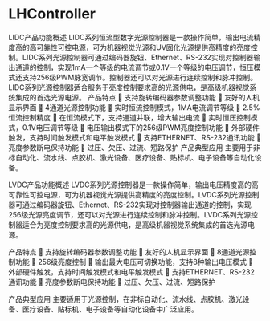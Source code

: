 # LHController
LIDC产品功能概述
LIDC系列恒流型数字光源控制器是一款操作简单，输出电流精度高的高可靠性可控电源，可为机器视觉光源和UV固化光源提供高精度的亮度控制。LIDC系列光源控制器可通过编码器旋钮、Ethernet、RS-232实现对控制器输出通道的控制，实现1mA一个等级的电流调节或0.1V一个等级的电压调节，恒压模式还支持256级PWM脉宽调节。控制器还可以对光源进行连续控制和脉冲控制。LIDC系列光源控制器适合服务于亮度控制要求高的光源供电，是高级机器视觉系统集成的首选光源电源。
产品特点
	支持旋转编码器参数调整功能
	友好的人机显示界面
	4通道光源控制功能
	实时恒流控制模式，1MA电流调节等级
	2.5%恒流控制精度 
	在恒流模式下，支持通道并联，增大输出电流
	实时恒压控制模式，0.1V电压调节等级
	电压输出模式下的256级PWM亮度控制功能
	外部硬件触发，支持时间触发模式和电平触发模式
	支持ETHERNET、RS-232通讯功能
	亮度参数断电保持功能
	过压、欠压、过流、短路保护
产品典型应用
主要用于非标自动化、流水线、点胶机、激光设备、医疗设备、贴标机、电子设备等自动化设备。


LVDC产品功能概述
LVDC系列光源控制器是一款操作简单，输出电压精度高的高可靠性可控电源，可为机器视觉光源提供高精度的亮度控制。LVDC系列光源控制器可通过编码器旋钮、Ethernet、RS-232实现对控制器输出通道的控制，实现256级光源亮度调节，还可以对光源进行连续控制和脉冲控制。LVDC系列光源控制器适合为亮度控制要求高的光源供电，是高级机器视觉系统集成的首选光源电源。

产品特点
	支持旋转编码器参数调整功能
	友好的人机显示界面
	8通道光源控制功能
	256级亮度控制
	输出最大电压可切换功能，支持8种输出电压模式
	外部硬件触发，支持时间触发模式和电平触发模式
	支持ETHERNET、RS-232通讯功能
	亮度参数断电保持功能
	过压、欠压、过流、短路保护

产品典型应用
主要适用于光源控制，在非标自动化、流水线、点胶机、激光设备、医疗设备、贴标机、电子设备等自动化设备中广泛应用。
